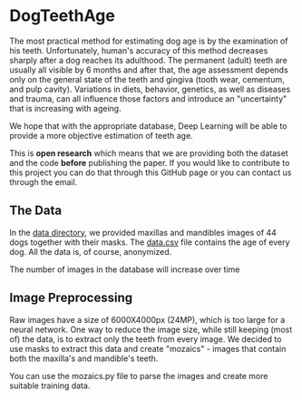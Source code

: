 # DogTeethAge

The most practical method for estimating dog age is by the examination of his teeth. Unfortunately, human's accuracy of this method decreases sharply after a dog reaches its adulthood. The permanent (adult) teeth are usually all visible by 6 months and after that, the age assessment depends only on the general state of the teeth and gingiva  (tooth wear, cementum, and pulp cavity). Variations in diets, behavior, genetics, as well as diseases and trauma, can all influence those factors and introduce an "uncertainty" that is increasing with ageing.

We hope that with the appropriate database, Deep Learning will be able to provide a more objective estimation of teeth age. 

This is **open research** which means that we are providing both the dataset and the code **before** publishing the paper. If you would like to contribute to this project you can do that through this GitHub page or you can contact us through the email.


## The Data

In the [data directory](https://github.com/department-of-vet-pathology-unizg/dog_age/tree/master/data), we provided maxillas and mandibles images of 44 dogs together with their masks. The [data.csv](https://github.com/department-of-vet-pathology-unizg/dog_age/blob/master/data/Data.csv) file contains the age of every dog. All the data is, of course, anonymized.

The number of images in the database will increase over time


## Image Preprocessing

Raw images have a size of 6000X4000px (24MP), which is too large for a neural network. One way to reduce the image size, while still keeping (most of) the data, is to extract only the teeth from every image. We decided to use masks to extract this data and create "mozaics"  - images that contain both the maxilla's and mandible's teeth. 

You can use the mozaics.py file to parse the images and create more suitable training data.
